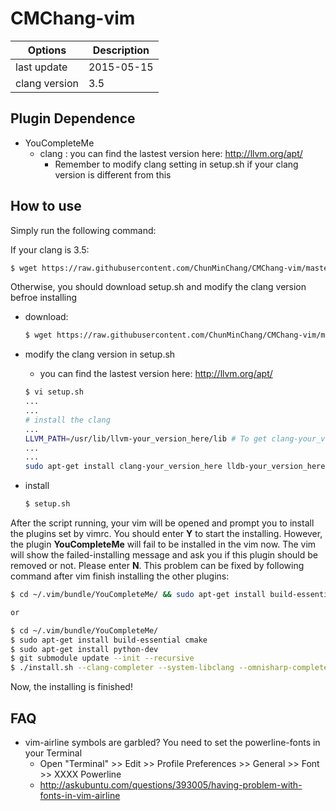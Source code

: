 # CMChang-vim

| Options         | Description |
| --------------- | ----------- |
| last update     | 2015-05-15  |
| clang version   | 3.5         |


## Plugin Dependence
- YouCompleteMe 
  - clang : you can find the lastest version here: http://llvm.org/apt/
    - Remember to modify clang setting in setup.sh if your clang version is different from this

## How to use
Simply run the following command:

If your clang is 3.5:
```bash
$ wget https://raw.githubusercontent.com/ChunMinChang/CMChang-vim/master/setup.sh && bash setup.sh
```
Otherwise, you should download setup.sh and modify the clang version befroe installing
- download:
  ```bash
  $ wget https://raw.githubusercontent.com/ChunMinChang/CMChang-vim/master/setup.sh
  ```

- modify the clang version in setup.sh
  - you can find the lastest version here: http://llvm.org/apt/
  ```bash
  $ vi setup.sh
  ...
  ...
  # install the clang
  ...
  LLVM_PATH=/usr/lib/llvm-your_version_here/lib # To get clang-your_version_here
  ...
  ...
  sudo apt-get install clang-your_version_here lldb-your_version_here -y
  
  ```
  
- install
  ```bash
  $ setup.sh
  ```

After the script running, your vim will be opened and prompt you to install the plugins set by vimrc. You should enter **Y** to start the installing. However, the plugin **YouCompleteMe** will fail to be installed in the vim now. The vim will show the failed-installing message and ask you if this plugin should be removed or not. Please enter **N**. This problem can be fixed by following command after vim finish installing the other plugins:

```bash
$ cd ~/.vim/bundle/YouCompleteMe/ && sudo apt-get install build-essential cmake && sudo apt-get install python-dev && git submodule update --init --recursive && ./install.sh --clang-completer --system-libclang --omnisharp-completer

or

$ cd ~/.vim/bundle/YouCompleteMe/
$ sudo apt-get install build-essential cmake
$ sudo apt-get install python-dev
$ git submodule update --init --recursive
$ ./install.sh --clang-completer --system-libclang --omnisharp-completer
```
Now, the installing is finished!


## FAQ
- vim-airline symbols are garbled? You need to set the powerline-fonts in your Terminal
  - Open "Terminal" >> Edit >> Profile Preferences >> General >> Font >> XXXX Powerline
  - http://askubuntu.com/questions/393005/having-problem-with-fonts-in-vim-airline
